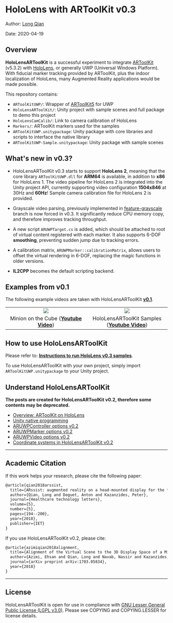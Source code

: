 HoloLens with ARToolKit v0.3
===
Author: [Long Qian](http://longqian.me/aboutme)

Date: 2020-04-19

## Overview
**HoloLensARToolKit** is a successful experiment to integrate [ARToolKit](http://artoolkit.org/) (v5.3.2) with [HoloLens](https://www.microsoft.com/microsoft-hololens/en-us), or generally UWP (Universal Windows Platform). With fiducial marker tracking provided by ARToolKit, plus the indoor localization of HoloLens, many Augmented Reality applications would be made possible.

This repository contains:
- `ARToolKitUWP/`: Wrapper of [ARToolKit5](https://github.com/artoolkit/artoolkit5) for UWP
- `HoloLensARToolKit/`: Unity project with sample scenes and full package to demo this project
- `HoloLensCamCalib/`: Link to camera calibration of HoloLens
- `Markers/`: ARToolKit markers used for the samples
- `ARToolKitUWP.unitypackage`: Unity package with core libraries and scripts to interface the native library
- `ARToolKitUWP-Sample.unitypackage`: Unity package with sample scenes

## What's new in v0.3?

* HoloLensARToolKit v0.3 starts to support **HoloLens 2**, meaning that the core library ```ARToolKitUWP.dll``` for **ARM64** is available, in addition to **x86** for HoloLens 1. The video pipeline for HoloLens 2 is integrated into the Unity project API, currently supporting video configuration **1504x846** at 30Hz and **60Hz**! Sample camera calibration file for HoloLens 2 is provided.

* Grayscale video parsing, previously implemented in [feature-grayscale](https://github.com/qian256/HoloLensARToolKit/tree/feature-grayscale) branch is now forced in v0.3. It significantly reduce CPU memory copy, and therefore improves tracking throughput.

* A new script ```ARUWPTarget.cs``` is added, which should be attached to root of virtual content registered with each marker. It also supports 6-DOF **smoothing**, preventing sudden jump due to tracking errors. 

* A calibration matrix, ```ARUWPMarker::calibrationMatrix```, allows users to offset the virtual rendering in 6-DOF, replacing the magic functions in older versions. 

* **IL2CPP** becomes the default scripting backend.


## Examples from v0.1

The following example videos are taken with HoloLensARToolKit **[v0.1](https://github.com/qian256/HoloLensARToolKit/releases/tag/v0.1)**.

<table border=0>
<tr>
	<td align="center" width="50%"><img src="http://longqian.me/public/image/artoolkit-hololens-minion-thumb.png" /></td>
	<td align="center" width="50%"><img src="http://longqian.me/public/image/artoolkit-hololens-samples-thumb.png" /></td>
</tr>
<tr>
	<td align="center">Minion on the Cube (<a href="https://youtu.be/cMzNyJkr3X0"><b>Youtube Video</b></a>)</td>
	<td align="center">HoloLensARToolKit Samples (<a href="https://youtu.be/PqT90QfgP-U"><b>Youtube Video</b></a>)</td>
</tr>
</table>


## How to use HoloLensARToolKit

Please refer to: **[Instructions to run HoloLens v0.3 samples](https://github.com/qian256/HoloLensARToolKit/blob/master/HoloLensARToolKit/README.md)**.

To use HoloLensARToolKit with your own project, simply import ```ARToolKitUWP.unitypackage``` to your Unity project.


## Understand HoloLensARToolKit

**The posts are created for HoloLensARToolKit v0.2, therefore some contents may be deprecated.**

- [Overview: ARToolKit on HoloLens](http://longqian.me/2017/01/20/artoolkit-on-hololens/)
- [Unity native programming](http://longqian.me/2017/01/29/unity-native-programming/)
- [ARUWPController options v0.2](http://longqian.me/2017/05/15/hololens-artoolkit-controller-v02/)
- [ARUWPMarker options v0.2](http://longqian.me/2017/05/15/hololens-artoolkit-marker-v02/)
- [ARUWPVideo options v0.2](http://longqian.me/2017/05/15/hololens-artoolkit-video-v02/)
- [Coordinate systems in HoloLensARToolKit v0.2](http://longqian.me/2017/05/15/hololens-artoolkit-coordinates-v02/)


---

## Academic Citation

If this work helps your research, please cite the following paper:

```tex
@article{qian2018arssist,
  title={ARssist: augmented reality on a head-mounted display for the first assistant in robotic surgery},
  author={Qian, Long and Deguet, Anton and Kazanzides, Peter},
  journal={Healthcare technology letters},
  volume={5},
  number={5},
  pages={194--200},
  year={2018},
  publisher={IET}
}
```

If you use HoloLensARToolKit v0.2, please cite:

```tex
@article{azimiqian2018alignment,
  title={Alignment of the Virtual Scene to the 3D Display Space of a Mixed Reality Head-Mounted Display},
  author={Azimi, Ehsan and Qian, Long and Navab, Nassir and Kazanzides, Peter},
  journal={arXiv preprint arXiv:1703.05834},
  year={2018}
}
```


---

## License

HoloLensARToolKit is open for use in compliance with [GNU Lesser General Public License (LGPL v3.0)](https://www.gnu.org/licenses/lgpl-3.0.en.html). Please see COPYING and COPYING.LESSER for license details.


